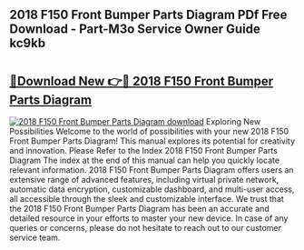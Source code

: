 ## 2018 F150 Front Bumper Parts Diagram PDf Free Download - Part-M3o Service Owner Guide kc9kb

# <h2><a href="http://dfrmlkp.blite.top/?on=2018+F150+Front+Bumper+Parts+Diagram">🔗Download New 👉🔴 2018 F150 Front Bumper Parts Diagram</a></h2>

[![2018 F150 Front Bumper Parts Diagram download](https://i.imgur.com/lujVjoI.png)](http://dfrmlkp.blite.top/?on=2018+F150+Front+Bumper+Parts+Diagram)
Exploring New Possibilities Welcome to the world of possibilities with your new 2018 F150 Front Bumper Parts Diagram! This manual explores its potential for creativity and innovation. Please Refer to the Index 2018 F150 Front Bumper Parts Diagram The index at the end of this manual can help you quickly locate relevant information. 2018 F150 Front Bumper Parts Diagram offers users an extensive range of advanced features, including virtual private network, automatic data encryption, customizable dashboard, and multi-user access, all accessible through the sleek and customizable interface. We trust that the 2018 F150 Front Bumper Parts Diagram has been an accurate and detailed resource in your efforts to master your new device. In case of any queries or concerns, please do not hesitate to reach out to our customer service team.
